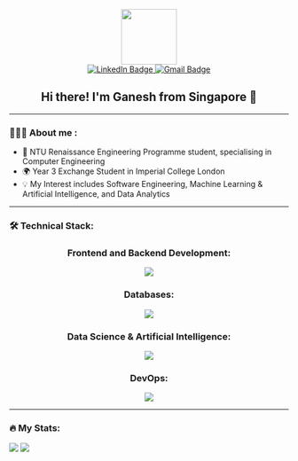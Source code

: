 <div id="header" align="center">
  <img src="https://media.giphy.com/media/lP8xu5t2DLGG045H8F/giphy.gif" width="100"/>
</div>

<div id="badges" align="center">
  <a href="https://www.linkedin.com/in/s-jivaganesh-022319246/">
    <img src="https://img.shields.io/badge/LinkedIn-blue?logo=linkedin&logoColor=white&style=for-the-badge" alt="LinkedIn Badge"/>
  </a>
  <a href="mailto:jivaganeshs@gmail.com">
    <img src="https://img.shields.io/badge/Gmail-red?logo=gmail&logoColor=white&style=for-the-badge" alt="Gmail Badge"/>
  </a>
</div>

<h2 align="center">
  Hi there! I'm Ganesh from Singapore 👋
</h2>

---

### 👨🏽‍💻 About me :
- 🏫 NTU Renaissance Engineering Programme student, specialising in Computer Engineering
- 🌍 Year 3 Exchange Student in Imperial College London
- 💡 My Interest includes Software Engineering, Machine Learning & Artificial Intelligence, and Data Analytics
---
### 🛠️ Technical Stack:
<div id="stack" align="center">
  <h3>
    Frontend and Backend Development:
  </h3>
  <a href="https://skillicons.dev">
    <img src="https://skillicons.dev/icons?i=html,css,react,js,nodejs,express,flask" />
  </a>

  <br>
  
  <h3>
    Databases:
  </h3>
  <a href="https://skillicons.dev">
    <img src="https://skillicons.dev/icons?i=mysql,postgres,firebase" />
  </a>

  <br>
  
  <h3>
    Data Science & Artificial Intelligence:
  </h3>
   <a href="https://skillicons.dev">
    <img src="https://skillicons.dev/icons?i=py,pytorch" />
  </a>

  <br>
  
  <h3>
    DevOps:
  </h3>
   <a href="https://skillicons.dev">
    <img src="https://skillicons.dev/icons?i=docker,aws,gcp,git" />
  </a>
  
</div>

---

### 🔥 My Stats:
<div id='stats' align='centre'>
  <img src="[![GitHub Streak](http://github-readme-streak-stats.herokuapp.com?user=Garrnesh&theme=dark&background=000000)](https://git.io/streak-stats)" />
  <img src="[![Top Langs](https://github-readme-stats.vercel.app/api/top-langs/?username=Garrnesh&layout=compact&theme=vision-friendly-dark)](https://github.com/anuraghazra/github-readme-stats)" />
</div>



<!--
**Garrnesh/Garrnesh** is a ✨ _special_ ✨ repository because its `README.md` (this file) appears on your GitHub profile.

Here are some ideas to get you started:

- 🔭 I’m currently working on ...
- 🌱 I’m currently learning ...
- 👯 I’m looking to collaborate on ...
- 🤔 I’m looking for help with ...
- 💬 Ask me about ...
- 📫 How to reach me: ...
- 😄 Pronouns: ...
- ⚡ Fun fact: ...
-->

